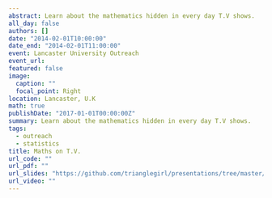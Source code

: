 ```yaml
---
abstract: Learn about the mathematics hidden in every day T.V shows.
all_day: false
authors: []
date: "2014-02-01T10:00:00"
date_end: "2014-02-01T11:00:00"
event: Lancaster University Outreach
event_url: 
featured: false
image:
  caption: ""
  focal_point: Right
location: Lancaster, U.K
math: true
publishDate: "2017-01-01T00:00:00Z"
summary: Learn about the mathematics hidden in every day T.V shows.
tags:
  - outreach
  - statistics
title: Maths on T.V.
url_code: ""
url_pdf: ""
url_slides: "https://github.com/trianglegirl/presentations/tree/master/2014-02-01-tv-maths"
url_video: ""
---
```

